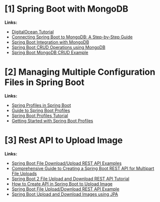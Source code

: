 # [1] Spring Boot with MongoDB

**Links:**
- [DigitalOcean Tutorial](https://www.digitalocean.com/community/tutorials/spring-boot-mongodb)
- [Connecting Spring Boot to MongoDB: A Step-by-Step Guide](https://medium.com/@samuelcatalano/connecting-spring-boot-to-mongodb-a-step-by-step-guide-b9f2fd9e872d)
- [Spring Boot Integration with MongoDB](https://medium.com/@contactkumaramit9139/spring-boot-integration-with-mongodb-c24e48f12ba7)
- [Spring Boot CRUD Operations using MongoDB](https://www.geeksforgeeks.org/spring-boot-crud-operations-using-mongodb/)
- [Spring Boot MongoDB CRUD Example](https://www.bezkoder.com/spring-boot-mongodb-crud/#google_vignette)

# [2] Managing Multiple Configuration Files in Spring Boot

**Links:**
- [Spring Profiles in Spring Boot](https://howtodoinjava.com/spring-boot/spring-profiles/)
- [Guide to Spring Boot Profiles](https://reflectoring.io/spring-boot-profiles/)
- [Spring Boot Profiles Tutorial](https://www.springboottutorial.com/spring-boot-profiles)
- [Getting Started with Spring Boot Profiles](https://medium.com/javarevisited/getting-started-with-spring-boot-profiles-1e00159f0542)

# [3] Rest API to Upload Image

**Links:**
- [Spring Boot File Download/Upload REST API Examples](https://www.codejava.net/frameworks/spring-boot/file-download-upload-rest-api-examples)
- [Comprehensive Guide to Creating a Spring Boot REST API for Multipart File Uploads](https://medium.com/@patelsajal2/how-to-create-a-spring-boot-rest-api-for-multipart-file-uploads-a-comprehensive-guide-b4d95ce3022b)
- [Spring Boot 2 File Upload and Download REST API Tutorial](https://www.javaguides.net/2018/11/spring-boot-2-file-upload-and-download-rest-api-tutorial.html#google_vignette)
- [How to Create API in Spring Boot to Upload Image](https://www.oodlestechnologies.com/blogs/how-to-create-api-in-spring-boot-to-upload-image/)
- [Spring Boot File Upload/Download REST API Example](https://www.callicoder.com/spring-boot-file-upload-download-rest-api-example/)
- [Spring Boot Upload and Download Images using JPA](https://medium.com/shoutloudz/spring-boot-upload-and-download-images-using-jpa-b1c9ef174dc0)
